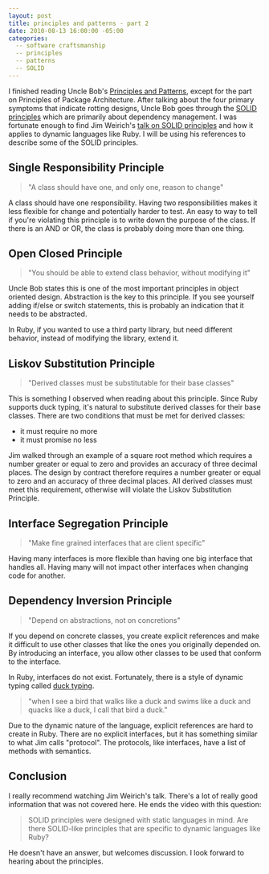 ```yaml
---
layout: post
title: principles and patterns - part 2
date: 2010-08-13 16:00:00 -05:00
categories:
  -- software craftsmanship
  -- principles
  -- patterns
  -- SOLID
---
```


I finished reading Uncle Bob's [Principles and Patterns](http://www.objectmentor.com/resources/articles/Principles_and_Patterns.pdf), except for the part on Principles of Package Architecture.  After talking about the four primary symptoms that indicate rotting designs, Uncle Bob goes through the [SOLID principles](http://butunclebob.com/ArticleS.UncleBob.PrinciplesOfOod) which are primarily about dependency management.  I was fortunate enough to find Jim Weirich's [talk on SOLID principles](http://rubyconf2009.confreaks.com/20-nov-2009-15-05-solid-ruby-jim-weirich.html) and how it applies to dynamic languages like Ruby.  I will be using his references to describe some of the SOLID principles.

## Single Responsibility Principle

> "A class should have one, and only one, reason to change"

A class should have one responsibility.  Having two responsibilities makes it less flexible for change and potentially harder to test.  An easy to way to tell if you're violating this principle is to write down the purpose of the class.  If there is an AND or OR, the class is probably doing more than one thing.

## Open Closed Principle

> "You should be able to extend class behavior, without modifying it"

Uncle Bob states this is one of the most important principles in object oriented design.  Abstraction is the key to this principle.  If you see yourself adding if/else or switch statements, this is probably an indication that it needs to be abstracted.

In Ruby, if you wanted to use a third party library, but need different behavior, instead of modifying the library, extend it.

## Liskov Substitution Principle

> "Derived classes must be substitutable for their base classes"

This is something I observed when reading about this principle.  Since Ruby supports duck typing, it's natural to substitute derived classes for their base classes.  There are two conditions that must be met for derived classes:

* it must require no more
* it must promise no less

Jim walked through an example of a square root method which requires a number greater or equal to zero and provides an accuracy of three decimal places.  The design by contract therefore requires a number greater or equal to zero and an accuracy of three decimal places.  All derived classes must meet this requirement, otherwise will violate the Liskov Substitution Principle.

## Interface Segregation Principle

> "Make fine grained interfaces that are client specific"

Having many interfaces is more flexible than having one big interface that handles all.  Having many will not impact other interfaces when changing code for another.

## Dependency Inversion Principle

> "Depend on abstractions, not on concretions"

If you depend on concrete classes, you create explicit references and make it difficult to use other classes that like the ones you originally depended on.  By introducing an interface, you allow other classes to be used that conform to the interface.  

In Ruby, interfaces do not exist.  Fortunately, there is a style of dynamic typing called [duck typing](http://en.wikipedia.org/wiki/Duck_typing).

> "when I see a bird that walks like a duck and swims like a duck and quacks like a duck, I call that bird a duck."

Due to the dynamic nature of the language, explicit references are hard to create in Ruby.  There are no explicit interfaces, but it has something similar to what Jim calls "protocol".  The protocols, like interfaces, have a list of methods with semantics.

## Conclusion

I really recommend watching Jim Weirich's talk.  There's a lot of really good information that was not covered here.  He ends the video with this question:

> SOLID principles were designed with static languages in mind.  Are there SOLID-like principles that are specific to dynamic languages like Ruby?

He doesn't have an answer, but welcomes discussion.  I look forward to hearing about the principles.
